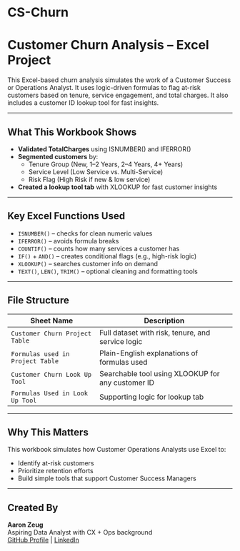 # CS-Churn

# Customer Churn Analysis – Excel Project

This Excel-based churn analysis simulates the work of a Customer Success or Operations Analyst. It uses logic-driven formulas to flag at-risk customers based on tenure, service engagement, and total charges. It also includes a customer ID lookup tool for fast insights.

---

## What This Workbook Shows

- **Validated TotalCharges** using ISNUMBER() and IFERROR()
- **Segmented customers** by:
  - Tenure Group (New, 1–2 Years, 2–4 Years, 4+ Years)
  - Service Level (Low Service vs. Multi-Service)
  - Risk Flag (High Risk if new & low service)
- **Created a lookup tool tab** with XLOOKUP for fast customer insights

---

## Key Excel Functions Used

- `ISNUMBER()` – checks for clean numeric values
- `IFERROR()` – avoids formula breaks
- `COUNTIF()` – counts how many services a customer has
- `IF()` + `AND()` – creates conditional flags (e.g., high-risk logic)
- `XLOOKUP()` – searches customer info on demand
- `TEXT()`, `LEN()`, `TRIM()` – optional cleaning and formatting tools

---

## File Structure

| Sheet Name | Description |
|------------|-------------|
| `Customer Churn Project Table` | Full dataset with risk, tenure, and service logic |
| `Formulas used in Project Table` | Plain-English explanations of formulas used |
| `Customer Churn Look Up Tool` | Searchable tool using XLOOKUP for any customer ID |
| `Formulas Used in Look Up Tool` | Supporting logic for lookup tab |

---

## Why This Matters

This workbook simulates how Customer Operations Analysts use Excel to:
- Identify at-risk customers
- Prioritize retention efforts
- Build simple tools that support Customer Success Managers

---

## Created By
**Aaron Zeug**  
Aspiring Data Analyst with CX + Ops background  
[GitHub Profile](https://github.com/Gray135) | [LinkedIn](https://www.linkedin.com/in/aaronzeug)
